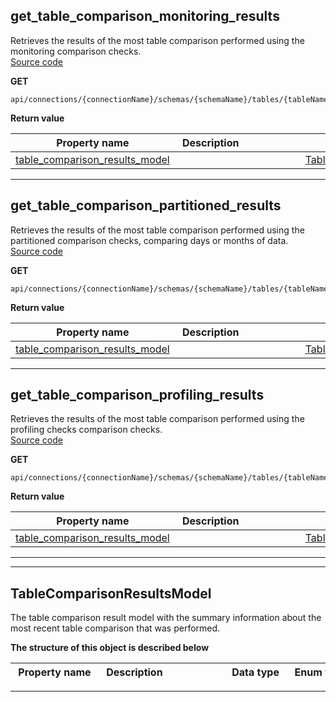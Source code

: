 
## get_table_comparison_monitoring_results  
Retrieves the results of the most table comparison performed using the monitoring comparison checks.  
[Source code](https://github.com/dqops/dqo/blob/develop/distribution/python/dqops/client/api/table_comparison_results/get_table_comparison_monitoring_results.py)
  

**GET**
```
api/connections/{connectionName}/schemas/{schemaName}/tables/{tableName}/monitoring/{timeScale}/comparisons/{tableComparisonConfigurationName}/results  
```

**Return value**  
  
|&nbsp;Property&nbsp;name&nbsp;|&nbsp;Description&nbsp;&nbsp;&nbsp;&nbsp;&nbsp;&nbsp;&nbsp;&nbsp;&nbsp;&nbsp;&nbsp;&nbsp;&nbsp;&nbsp;&nbsp;&nbsp;&nbsp;&nbsp;&nbsp;&nbsp;&nbsp;|&nbsp;Data&nbsp;type&nbsp;|
|---------------|---------------------------------|-----------|
|[table_comparison_results_model](\docs\client\operations\table_comparison_results\#tablecomparisonresultsmodel)||[TableComparisonResultsModel](\docs\client\operations\table_comparison_results\#tablecomparisonresultsmodel)|






___  

## get_table_comparison_partitioned_results  
Retrieves the results of the most table comparison performed using the partitioned comparison checks, comparing days or months of data.  
[Source code](https://github.com/dqops/dqo/blob/develop/distribution/python/dqops/client/api/table_comparison_results/get_table_comparison_partitioned_results.py)
  

**GET**
```
api/connections/{connectionName}/schemas/{schemaName}/tables/{tableName}/partitioned/{timeScale}/comparisons/{tableComparisonConfigurationName}/results  
```

**Return value**  
  
|&nbsp;Property&nbsp;name&nbsp;|&nbsp;Description&nbsp;&nbsp;&nbsp;&nbsp;&nbsp;&nbsp;&nbsp;&nbsp;&nbsp;&nbsp;&nbsp;&nbsp;&nbsp;&nbsp;&nbsp;&nbsp;&nbsp;&nbsp;&nbsp;&nbsp;&nbsp;|&nbsp;Data&nbsp;type&nbsp;|
|---------------|---------------------------------|-----------|
|[table_comparison_results_model](\docs\client\operations\table_comparison_results\#tablecomparisonresultsmodel)||[TableComparisonResultsModel](\docs\client\operations\table_comparison_results\#tablecomparisonresultsmodel)|






___  

## get_table_comparison_profiling_results  
Retrieves the results of the most table comparison performed using the profiling checks comparison checks.  
[Source code](https://github.com/dqops/dqo/blob/develop/distribution/python/dqops/client/api/table_comparison_results/get_table_comparison_profiling_results.py)
  

**GET**
```
api/connections/{connectionName}/schemas/{schemaName}/tables/{tableName}/profiling/comparisons/{tableComparisonConfigurationName}/results  
```

**Return value**  
  
|&nbsp;Property&nbsp;name&nbsp;|&nbsp;Description&nbsp;&nbsp;&nbsp;&nbsp;&nbsp;&nbsp;&nbsp;&nbsp;&nbsp;&nbsp;&nbsp;&nbsp;&nbsp;&nbsp;&nbsp;&nbsp;&nbsp;&nbsp;&nbsp;&nbsp;&nbsp;|&nbsp;Data&nbsp;type&nbsp;|
|---------------|---------------------------------|-----------|
|[table_comparison_results_model](\docs\client\operations\table_comparison_results\#tablecomparisonresultsmodel)||[TableComparisonResultsModel](\docs\client\operations\table_comparison_results\#tablecomparisonresultsmodel)|






___  

___  

## TableComparisonResultsModel  
The table comparison result model with the summary information about the most recent table comparison that was performed.  
  

**The structure of this object is described below**  
  
|&nbsp;Property&nbsp;name&nbsp;|&nbsp;Description&nbsp;&nbsp;&nbsp;&nbsp;&nbsp;&nbsp;&nbsp;&nbsp;&nbsp;&nbsp;&nbsp;&nbsp;&nbsp;&nbsp;&nbsp;&nbsp;&nbsp;&nbsp;&nbsp;&nbsp;&nbsp;|&nbsp;Data&nbsp;type&nbsp;|&nbsp;Enum&nbsp;values&nbsp;|&nbsp;Default&nbsp;value&nbsp;|&nbsp;Sample&nbsp;values&nbsp;|
|---------------|---------------------------------|-----------|-------------|---------------|---------------|

___  

